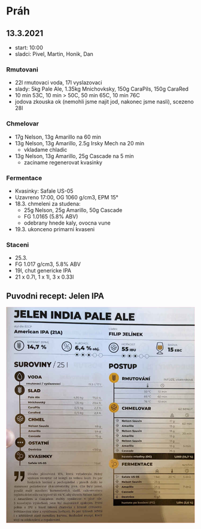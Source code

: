 # Práh

## 13.3.2021
  * start: 10:00
  * sladci: Pivel, Martin, Honik, Dan

### Rmutovani
  * 22l rmutovaci voda, 17l vyslazovaci
  * slady: 5kg Pale Ale, 1.35kg Mnichovksky, 150g CaraPils, 150g CaraRed
  * 10 min 53C, 10 min > 50C, 50 min 65C, 10 min 76C
  * jodova zkouska ok (nemohli jsme najit jod, nakonec jsme nasli), scezeno 28l

### Chmelovar
  * 17g Nelson, 13g Amarillo na 60 min
  * 13g Nelson, 13g Amarillo, 2.5g Irsky Mech na 20 min
    * vkladame chladic 
  * 13g Nelson, 13g Amarillo, 25g Cascade na 5 min
    * zaciname regenerovat kvasinky

### Fermentace
  * Kvasinky: Safale US-05
  * Uzavreno 17:00, OG 1060 g/cm3, EPM 15°
  * 18.3. chmeleni za studena:
    * 25g Nelson, 25g Amarillo, 50g Cascade
    * FG 1.0165 (5.8% ABV)
    * odebrany hnede kaly, ovocna vune
  * 19.3. ukonceno primarni kvaseni

### Staceni
  * 25.3.
  * FG 1.017 g/cm3, 5.8% ABV
  * 19l, chut genericke IPA
  * 21 x 0.7l, 1 x 1l, 3 x 0.33l

## Puvodni recept: Jelen IPA
![](./fig/prah.jpg)
